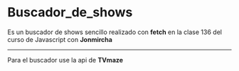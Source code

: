# Buscador_de_shows

Es un buscador de shows sencillo realizado con **fetch** en la clase 136 del curso de Javascript con **Jonmircha**

---

Para el buscador use la api de **TVmaze**
